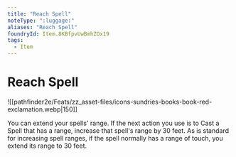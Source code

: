 ```yaml
---
title: "Reach Spell"
noteType: ":luggage:"
aliases: "Reach Spell"
foundryId: Item.8KBfpvUwBmhZOx19
tags:
  - Item
---
```


# Reach Spell
![[pathfinder2e/Feats/zz_asset-files/icons-sundries-books-book-red-exclamation.webp|150]]

You can extend your spells' range. If the next action you use is to Cast a Spell that has a range, increase that spell's range by 30 feet. As is standard for increasing spell ranges, if the spell normally has a range of touch, you extend its range to 30 feet.
